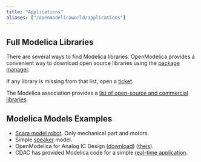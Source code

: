 ```yaml
---
title: "Applications"
aliases: ["/openmodelicaworld/applications"]
---
```


## Full Modelica Libraries

There are several ways to find Modelica libraries.
OpenModelica provides a convenient way to download open source libraries using the [package manager](https://openmodelica.org/doc/OpenModelicaUsersGuide/latest/packagemanager.html#package-management-in-omedit).

If any library is missing from that list, open a [ticket](https://github.com/OpenModelica/OMPackageManager/issues/new).

The Modelica association provides a [list of open-source and commercial libraries](https://modelica.org/libraries.html).

## Modelica Models Examples

* [Scara model robot](/examples/Scara.mo). Only mechanical part and motors.
* Simple [speaker](/examples/Speaker.mo) model.
* OpenModelica for Analog IC Design ([download](/examples/AnalogIC4OpenModelica.zip)) ([theis](/research/openmodelica/#openmodelica.org:david:msc:2011)).
* CDAC has provided Modelica code for a simple [real-time application](/examples/CDAC%20Real%20Time%20Application.zip).

